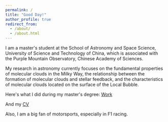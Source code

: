 ```yaml
---
permalink: /
title: "Good Day!"
author_profile: true
redirect_from: 
  - /about/
  - /about.html
---
```


I am a master's student at the School of Astronomy and Space Science, University of Science and Technology of China, which is associated with the Purple Mountain Observatory, Chinese Academy of Sciences.

My research in astronomy currently focuses on the fundamental properties of molecular clouds in the Milky Way, the relationship between the formation of molecular clouds and stellar feedback, and the characteristics of molecular clouds located on the surface of the Local Bubble.


Here's what I did during my master's degree: [Work](../files/Camelopardalis_report.pdf)

And my [CV](../files/Dorian_Resumes-.pdf)

Also, I am a big fan of motorsports, especially in F1 racing.
